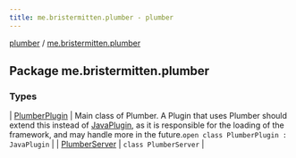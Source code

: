 ```yaml
---
title: me.bristermitten.plumber - plumber
---
```


[plumber](../index.html) / [me.bristermitten.plumber](./index.html)

## Package me.bristermitten.plumber

### Types

| [PlumberPlugin](-plumber-plugin/index.html) | Main class of Plumber. A Plugin that uses Plumber should extend this instead of [JavaPlugin](#), as it is responsible for the loading of the framework, and may handle more in the future.`open class PlumberPlugin : JavaPlugin` |
| [PlumberServer](-plumber-server/index.html) | `class PlumberServer` |

